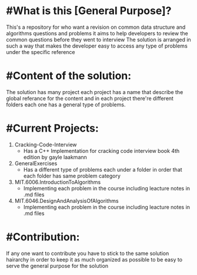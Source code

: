 # **#What is this [General Purpose]?**
  This's a repository for who want a revision on common data structure and algorithms questions and problems it aims to help developers to review the common questions before they went to interview 
  The solution is arranged in such a way that makes the developer easy to access any type of problems under the specific reference

# **#Content of the solution:**
  The solution has many project each project has a name that describe the global referance for the content and in each project there're different folders each one has a general type of problems.

# **#Current Projects:**
  1. Cracking-Code-Interview
     - Has a C++ Implementation for cracking code interview book 4th edition by gayle laakmann
  2. GeneralExercises
     - Has a different type of problems each under a folder in order that each folder has same problem category
  3. MIT.6006.IntroductionToAlgorithms
     - Implementing each problem in the course including leacture notes in .md files
  4. MIT.6046.DesignAndAnalysisOfAlgorithms
     - Implementing each problem in the course including leacture notes in .md files

# **#Contribution:**
  If any one want to contribute you have to stick to the same solution hairarchy in order to keep it as much organized as possible to be easy to serve the general purpose for the solution 
